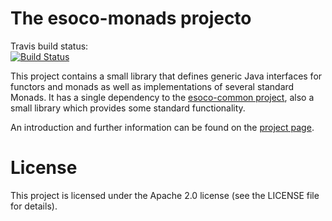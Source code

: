 # The esoco-monads projecto

Travis build status:  
[![Build Status](https://www.travis-ci.org/esoco/esoco-monads.svg?branch=master)](https://www.travis-ci.org/esoco/esoco-monads)

This project contains a small library that defines generic Java interfaces for functors and monads as well as implementations of several standard  Monads. It has a single dependency to the [esoco-common project](https://esoco.github.io/esoco-common/), also a small library which provides some standard functionality. 

An introduction and further information can be found on the [project page](https://esoco.github.io/esoco-monads/).

# License

This project is licensed under the Apache 2.0 license (see the LICENSE file for details).  

